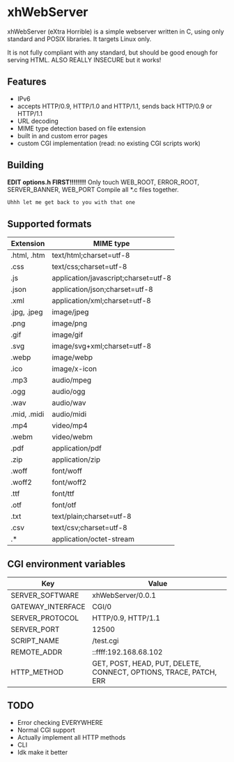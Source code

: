 
# xhWebServer
xhWebServer (eXtra Horrible) is a simple webserver written in C, using only standard and POSIX libraries. It targets Linux only.

It is not fully compliant with any standard, but should be good enough for serving HTML.
ALSO REALLY INSECURE but it works!

## Features
- IPv6
- accepts HTTP/0.9, HTTP/1.0 and HTTP/1.1, sends back HTTP/0.9 or HTTP/1.1
- URL decoding
- MIME type detection based on file extension
- built in and custom error pages
- custom CGI implementation (read: no existing CGI scripts work)

## Building
**EDIT options.h FIRST!!!!!!!!** Only touch WEB_ROOT, ERROR_ROOT, SERVER_BANNER, WEB_PORT
Compile all *.c files together.
```bash
Uhhh let me get back to you with that one
```

## Supported formats
| Extension       | MIME type                            |
|-----------------|--------------------------------------|
| .html, .htm     | text/html;charset=utf-8              |
| .css            | text/css;charset=utf-8               |
| .js             | application/javascript;charset=utf-8 |
| .json           | application/json;charset=utf-8       |
| .xml            | application/xml;charset=utf-8        |
| .jpg, .jpeg     | image/jpeg                           |
| .png            | image/png                            |
| .gif            | image/gif                            |
| .svg            | image/svg+xml;charset=utf-8          |
| .webp           | image/webp                           |
| .ico            | image/x-icon                         |
| .mp3            | audio/mpeg                           |
| .ogg            | audio/ogg                            |
| .wav            | audio/wav                            |
| .mid, .midi     | audio/midi                           |
| .mp4            | video/mp4                            |
| .webm           | video/webm                           |
| .pdf            | application/pdf                      |
| .zip            | application/zip                      |
| .woff           | font/woff                            |
| .woff2          | font/woff2                           |
| .ttf            | font/ttf                             |
| .otf            | font/otf                             |
| .txt            | text/plain;charset=utf-8             |
| .csv            | text/csv;charset=utf-8               |
| .\*             | application/octet-stream             |

## CGI environment variables
| Key                 | Value                 |
|---------------------|-----------------------|
| SERVER_SOFTWARE     | xhWebServer/0.0.1     |
| GATEWAY_INTERFACE   | CGI/0                 |
| SERVER_PROTOCOL     | HTTP/0.9, HTTP/1.1    |
| SERVER_PORT         | 12500                 |
| SCRIPT_NAME         | /test.cgi             |
| REMOTE_ADDR         | ::ffff:192.168.68.102 |
| HTTP_METHOD         | GET, POST, HEAD, PUT, DELETE, CONNECT, OPTIONS, TRACE, PATCH, ERR |

## TODO
- Error checking EVERYWHERE
- Normal CGI support
- Actually implement all HTTP methods
- CLI
- Idk make it better
